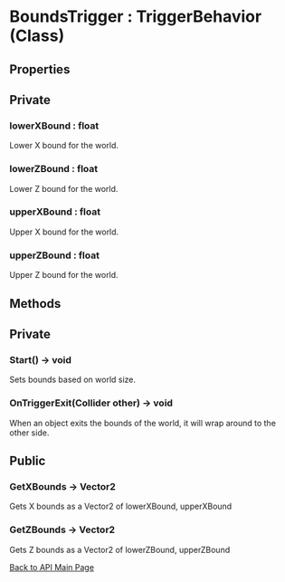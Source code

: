 
# BoundsTrigger : TriggerBehavior (Class)

## **Properties**

## Private

### **lowerXBound : float**

Lower X bound for the world.

### **lowerZBound : float**

Lower Z bound for the world.

### **upperXBound : float**

Upper X bound for the world.

### **upperZBound : float**

Upper Z bound for the world.

## **Methods**

## Private

### **Start() -> void**

Sets bounds based on world size.

### **OnTriggerExit(Collider other) -> void**

When an object exits the bounds of the world, it will wrap around to the other side.

## Public

### **GetXBounds -> Vector2**

Gets X bounds as a Vector2 of lowerXBound, upperXBound

### **GetZBounds -> Vector2**

Gets Z bounds as a Vector2 of lowerZBound, upperZBound

[Back to API Main Page](https://github.com/MLivanos/WorldWrap/blob/DOCS-APIDocumentation/ProgrammingAPI.md)